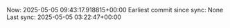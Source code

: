 Now: 2025-05-05 09:43:17.918815+00:00 Earliest commit since sync: None Last sync: 2025-05-05 03:22:47+00:00
